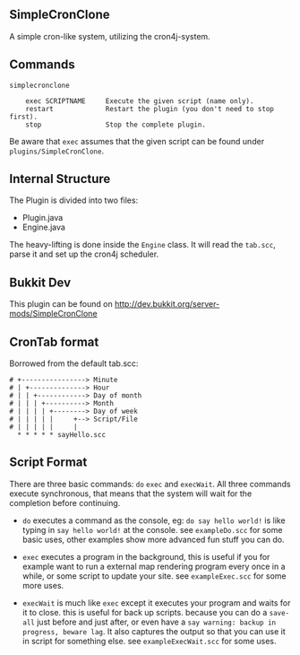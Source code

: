 SimpleCronClone
---------------

A simple cron-like system, utilizing the cron4j-system.


Commands
--------

    simplecronclone

        exec SCRIPTNAME     Execute the given script (name only).
        restart             Restart the plugin (you don't need to stop first).
        stop                Stop the complete plugin.


Be aware that `exec` assumes that the given script can be found under `plugins/SimpleCronClone`.


Internal Structure
------------------

The Plugin is divided into two files:

 * Plugin.java
 * Engine.java

The heavy-lifting is done inside the `Engine` class. It will read the `tab.scc`, parse it and set up the cron4j scheduler.


Bukkit Dev
------------

This plugin can be found on http://dev.bukkit.org/server-mods/SimpleCronClone


CronTab format
--------------

Borrowed from the default tab.scc:

    # +----------------> Minute
    # | +--------------> Hour
    # | | +------------> Day of month
    # | | | +----------> Month
    # | | | | +--------> Day of week
    # | | | | |     +--> Script/File
    # | | | | |     | 
      * * * * * sayHello.scc

Script Format
-------------

There are three basic commands: `do` `exec` and `execWait`. All three commands execute synchronous, that means that the system will wait for the completion before continuing.

 * `do` executes a command as the console, eg: `do say hello world!` is like typing in `say hello world!` at the console. see `exampleDo.scc` for some basic uses, other examples show more advanced fun stuff you can do.
 
 * `exec` executes a program in the background, this is useful if you for example want to run a external map rendering program every once in a while, or some script to update your site. see `exampleExec.scc` for some more uses.
 
 * `execWait` is much like `exec` except it executes your program and waits for it to close. this is useful for back up scripts. because you can do a `save-all` just before and just after, or even have a `say warning: backup in progress, beware lag`. It also captures the output so that you can use it in script for something else. see `exampleExecWait.scc` for some uses.  

